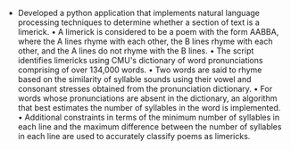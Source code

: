 - Developed a python application that implements natural language processing techniques to determine whether a section of text is a limerick.
• A limerick is considered to be a poem with the form AABBA, where the A lines rhyme with each other, the B lines rhyme with each other, and the A lines do not rhyme with the B lines.
• The script identifies limericks using CMU's dictionary of word pronunciations comprising of over 134,000 words.
• Two words are said to rhyme based on the similarity of syllable sounds using their vowel and consonant stresses obtained from the pronunciation dictionary.
• For words whose pronunciations are absent in the dictionary, an algorithm that best estimates the number of syllables in the word is implemented.
• Additional constraints in terms of the minimum number of syllables in each line and the maximum difference between the number of syllables in each line are used to accurately classify poems as limericks.
